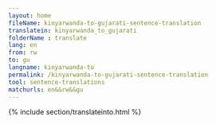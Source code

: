 ```yaml
---
layout: home
fileName: kinyarwanda-to-gujarati-sentence-translation
translatein: kinyarwanda_to_gujarati
folderName : translate
lang: en
from: rw
to: gu
langname: kinyarwanda-to
permalink: /kinyarwanda-to-gujarati-sentence-translation
tool: sentence-translations
matchurls: en&&rw&&gu
---
```

{% include section/translateinto.html %}
